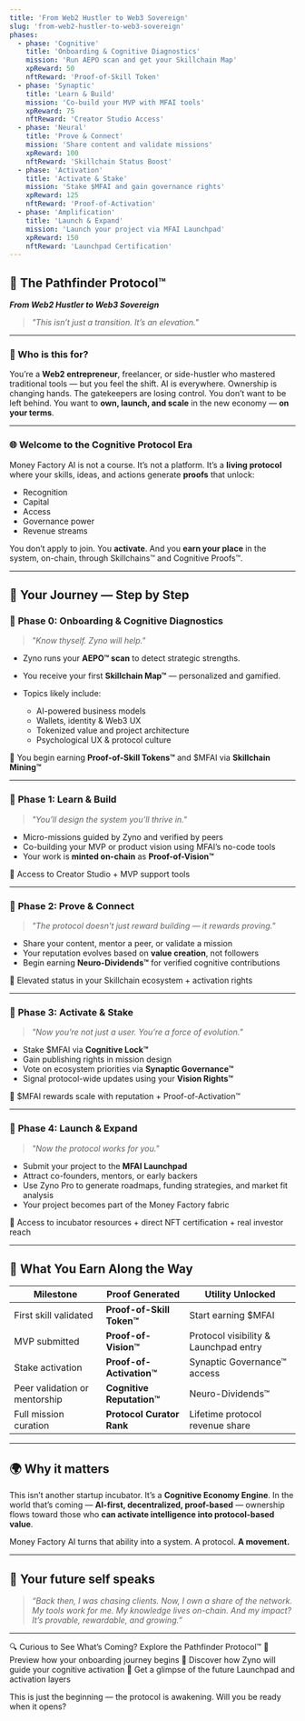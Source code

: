 ```yaml
---
title: 'From Web2 Hustler to Web3 Sovereign'
slug: 'from-web2-hustler-to-web3-sovereign'
phases:
  - phase: 'Cognitive'
    title: 'Onboarding & Cognitive Diagnostics'
    mission: 'Run AEPO scan and get your Skillchain Map'
    xpReward: 50
    nftReward: 'Proof-of-Skill Token'
  - phase: 'Synaptic'
    title: 'Learn & Build'
    mission: 'Co-build your MVP with MFAI tools'
    xpReward: 75
    nftReward: 'Creator Studio Access'
  - phase: 'Neural'
    title: 'Prove & Connect'
    mission: 'Share content and validate missions'
    xpReward: 100
    nftReward: 'Skillchain Status Boost'
  - phase: 'Activation'
    title: 'Activate & Stake'
    mission: 'Stake $MFAI and gain governance rights'
    xpReward: 125
    nftReward: 'Proof-of-Activation'
  - phase: 'Amplification'
    title: 'Launch & Expand'
    mission: 'Launch your project via MFAI Launchpad'
    xpReward: 150
    nftReward: 'Launchpad Certification'
---
```


## 🚀 The Pathfinder Protocol™

**_From Web2 Hustler to Web3 Sovereign_**

> _"This isn’t just a transition. It’s an elevation."_

---

### 🎯 Who is this for?

You’re a **Web2 entrepreneur**, freelancer, or side-hustler who mastered traditional tools — but you feel the shift.
AI is everywhere. Ownership is changing hands. The gatekeepers are losing control.
You don’t want to be left behind. You want to **own, launch, and scale** in the new economy — **on your terms**.

---

### 🌐 Welcome to the Cognitive Protocol Era

Money Factory AI is not a course. It’s not a platform.
It’s a **living protocol** where your skills, ideas, and actions generate **proofs** that unlock:

- Recognition
- Capital
- Access
- Governance power
- Revenue streams

You don’t apply to join.
You **activate**.
And you **earn your place** in the system, on-chain, through Skillchains™ and Cognitive Proofs™.

---

## 🧭 Your Journey — Step by Step

### 🧬 **Phase 0: Onboarding & Cognitive Diagnostics**

> _"Know thyself. Zyno will help."_

- Zyno runs your **AEPO™ scan** to detect strategic strengths.
- You receive your first **Skillchain Map™** — personalized and gamified.
- Topics likely include:

  - AI-powered business models
  - Wallets, identity & Web3 UX
  - Tokenized value and project architecture
  - Psychological UX & protocol culture

🎁 You begin earning **Proof-of-Skill Tokens™** and \$MFAI via **Skillchain Mining™**

---

### 🔧 **Phase 1: Learn & Build**

> _"You’ll design the system you’ll thrive in."_

- Micro-missions guided by Zyno and verified by peers
- Co-building your MVP or product vision using MFAI’s no-code tools
- Your work is **minted on-chain** as **Proof-of-Vision™**

🎁 Access to Creator Studio + MVP support tools

---

### 🌱 **Phase 2: Prove & Connect**

> _"The protocol doesn't just reward building — it rewards proving."_

- Share your content, mentor a peer, or validate a mission
- Your reputation evolves based on **value creation**, not followers
- Begin earning **Neuro-Dividends™** for verified cognitive contributions

🎁 Elevated status in your Skillchain ecosystem + activation rights

---

### 🧠 **Phase 3: Activate & Stake**

> _"Now you’re not just a user. You’re a force of evolution."_

- Stake \$MFAI via **Cognitive Lock™**
- Gain publishing rights in mission design
- Vote on ecosystem priorities via **Synaptic Governance™**
- Signal protocol-wide updates using your **Vision Rights™**

🎁 \$MFAI rewards scale with reputation + Proof-of-Activation™

---

### 🚀 **Phase 4: Launch & Expand**

> _"Now the protocol works for you."_

- Submit your project to the **MFAI Launchpad**
- Attract co-founders, mentors, or early backers
- Use Zyno Pro to generate roadmaps, funding strategies, and market fit analysis
- Your project becomes part of the Money Factory fabric

🎁 Access to incubator resources + direct NFT certification + real investor reach

---

## 🧠 What You Earn Along the Way

| Milestone                     | Proof Generated            | Utility Unlocked                      |
| ----------------------------- | -------------------------- | ------------------------------------- |
| First skill validated         | **Proof-of-Skill Token™** | Start earning \$MFAI                  |
| MVP submitted                 | **Proof-of-Vision™**      | Protocol visibility & Launchpad entry |
| Stake activation              | **Proof-of-Activation™**  | Synaptic Governance™ access          |
| Peer validation or mentorship | **Cognitive Reputation™** | Neuro-Dividends™                     |
| Full mission curation         | **Protocol Curator Rank**  | Lifetime protocol revenue share       |

---

## 🌍 Why it matters

This isn’t another startup incubator.
It’s a **Cognitive Economy Engine**.
In the world that’s coming — **AI-first, decentralized, proof-based** —
ownership flows toward those who **can activate intelligence into protocol-based value**.

Money Factory AI turns that ability into a system.
A protocol.
**A movement.**

---

## 🪩 Your future self speaks

> _“Back then, I was chasing clients.
> Now, I own a share of the network.
> My tools work for me.
> My knowledge lives on-chain.
> And my impact?
> It’s provable, rewardable, and growing.”_

---

🔍 Curious to See What’s Coming?
Explore the Pathfinder Protocol™
📎 Preview how your onboarding journey begins
🧠 Discover how Zyno will guide your cognitive activation
🚀 Get a glimpse of the future Launchpad and activation layers

This is just the beginning — the protocol is awakening. Will you be ready when it opens?
